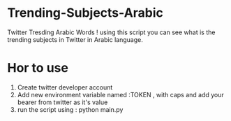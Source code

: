 # Trending-Subjects-Arabic
Twitter Tresding Arabic Words ! 
using this script you can see what is the trending subjects in Twitter in Arabic language.


# Hor to use
1. Create twitter developer account
2. Add new environment variable named :TOKEN , with caps and add your bearer from twitter as it's value
3. run the script using : python main.py
